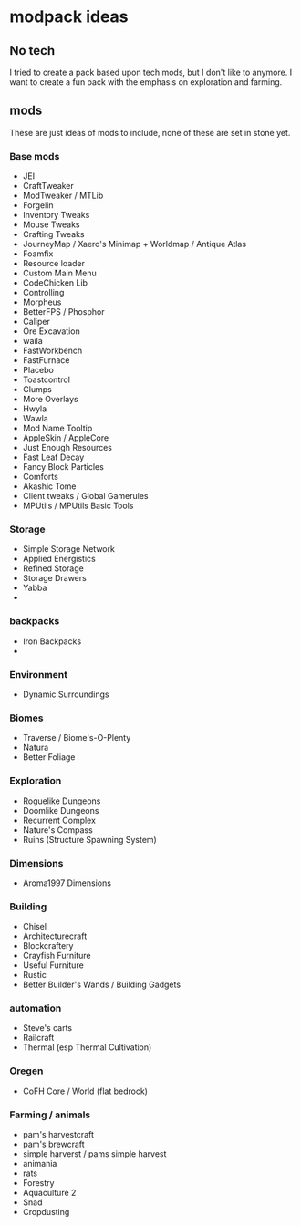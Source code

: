 # modpack ideas

## No tech
I tried to create a pack based upon tech mods, but I don't like to anymore. I want to create a fun pack with the emphasis on
exploration and farming.

## mods
These are just ideas of mods to include, none of these are set in stone yet.

### Base mods
- JEI
- CraftTweaker
- ModTweaker / MTLib
- Forgelin
- Inventory Tweaks
- Mouse Tweaks
- Crafting Tweaks
- JourneyMap / Xaero's Minimap + Worldmap / Antique Atlas
- Foamfix
- Resource loader
- Custom Main Menu
- CodeChicken Lib
- Controlling
- Morpheus
- BetterFPS / Phosphor
- Caliper
- Ore Excavation
- waila
- FastWorkbench
- FastFurnace
- Placebo
- Toastcontrol
- Clumps
- More Overlays
- Hwyla
- Wawla
- Mod Name Tooltip
- AppleSkin / AppleCore
- Just Enough Resources
- Fast Leaf Decay
- Fancy Block Particles
- Comforts
- Akashic Tome
- Client tweaks / Global Gamerules
- MPUtils / MPUtils Basic Tools

### Storage
- Simple Storage Network
- Applied Energistics
- Refined Storage
- Storage Drawers
- Yabba
- 
### backpacks
- Iron Backpacks
- 

### Environment
- Dynamic Surroundings

### Biomes
- Traverse / Biome's-O-Plenty
- Natura
- Better Foliage


### Exploration
- Roguelike Dungeons
- Doomlike Dungeons
- Recurrent Complex
- Nature's Compass
- Ruins (Structure Spawning System)

### Dimensions
- Aroma1997 Dimensions

### Building
- Chisel
- Architecturecraft
- Blockcraftery
- Crayfish Furniture
- Useful Furniture
- Rustic
- Better Builder's Wands / Building Gadgets

### automation
- Steve's carts
- Railcraft
- Thermal (esp Thermal Cultivation)

### Oregen
- CoFH Core / World (flat bedrock)


### Farming / animals
- pam's harvestcraft
- pam's brewcraft
- simple harverst / pams simple harvest
- animania
- rats
- Forestry
- Aquaculture 2
- Snad
- Cropdusting